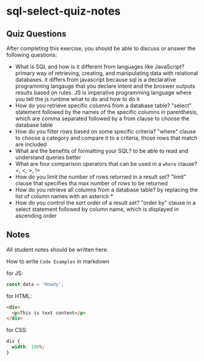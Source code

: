 # sql-select-quiz-notes

## Quiz Questions

After completing this exercise, you should be able to discuss or answer the following questions:

- What is SQL and how is it different from languages like JavaScript?
  primary way of retrieving, creating, and manipulating data with relational databases. it differs from javascript because sql is a declarative programming langauge that you declare intent and the broswer outputs results based on rules. JS is imperative programming language where you tell the js runtime what to do and how to do it
- How do you retrieve specific columns from a database table?
  "select" statement followed by the names of the specific columns in parenthesis, which are comma separated followed by a from clause to choose the database table
- How do you filter rows based on some specific criteria?
  "where" clause to choose a category and compare it to a criteria, those rows that match are included
- What are the benefits of formatting your SQL?
  to be able to read and understand queries better
- What are four comparison operators that can be used in a `where` clause?
  =, <, >, !=
- How do you limit the number of rows returned in a result set?
  "limit" clause that specifies tha max number of rows to be returned
- How do you retrieve all columns from a database table?
  by replacing the list of column names with an asterick \*
- How do you control the sort order of a result set?
  "order by" clause in a select statement followed by column name, which is displayed in ascending order

## Notes

All student notes should be written here.

How to write `Code Examples` in markdown

for JS:

```javascript
const data = 'Howdy';
```

for HTML:

```html
<div>
  <p>This is text content</p>
</div>
```

for CSS:

```css
div {
  width: 100%;
}
```
